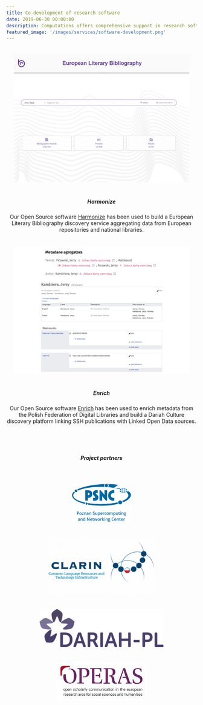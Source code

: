```yaml
---
title: Co-development of research software
date: 2019-06-30 00:00:00
description: Computations offers comprehensive support in research software development. In various projects <a href="/people/">our team</a> has developed a diverse portfolio of tools that can be adapted to your needs, streamlined into pipelines and integrated into existing workflows. Tools themselves are Open Source and available on <a href="https://github.com/CHC-Computations">GitHub</a>.
featured_image: '/images/services/software-development.png'
---
```


<div class="page-blog">
    <div class="all-posts">
        <div class="wrap">
            <div class="posts__list__2-col grid">
                <div>
                    <div style="padding: 20px">
                        <a href="https://github.com/CHC-Computations/Harmonize">
                            <img src="/images/tools/harmonize.png">
                        </a>
                    </div>
                    <h5 class="post__title subtitle--bold" style="text-align: center; margin-top: 20px;">Harmonize</h5>
                    <p style="text-align: center;">Our Open Source software <a href="https://github.com/CHC-Computations/Harmonize">Harmonize</a> has been used to build a European Literary Bibliography discovery service aggregating data from European repositories and national libraries.</p>
                </div>
                <div>
                    <div style="padding: 20px">
                        <a href="https://github.com/CHC-Computations/Enrich">
                            <img src="/images/tools/enrich.png">
                        </a> 
                    </div>
                    <h5 class="post__title subtitle--bold" style="text-align: center; margin-top: 20px;">Enrich</h5>
                    <p style="text-align: center;">Our Open Source software <a href="https://github.com/CHC-Computations/Enrich">Enrich</a> has been used to enrich metadata from the Polish Federation of Digital Libraries and build a Dariah Culture discovery platform linking SSH publications with Linked Open Data sources.</p>
                </div>
            </div>
        </div>
    </div>
    <h5 class="post__title subtitle--bold" style="text-align: center; margin-bottom: 40px; margin-top: 80px;">Project partners</h5>
    <div class="all-posts">
        <div class="wrap">
            <div class="posts__list__partners grid">
                <div style="padding: 20px; display: flex; justify-content: center; align-items: center;">
                    <img src="/images/partners_logos/PSNC_logo_niebieskie_tekst_RGB_.png" style="max-height: 100px;">
                </div>
                <div style="padding: 20px; display: flex; justify-content: center; align-items: center;">
                    <img src="/images/partners_logos/Logo-eps-long-CLARIN-sub-700x376.png" style="max-height: 150px;">
                </div>
                <div style="padding: 20px; display: flex; justify-content: center; align-items: center;">
                    <img src="/images/partners_logos/DARIAH-PL-Logo-no-tagline-RGB.png" style="max-height: 100px;">
                </div>
                <div style="padding: 20px; display: flex; justify-content: center; align-items: center;">
                    <img src="/images/partners_logos/operas_logo_trasparente_mini.png" style="max-height: 100px;">
                </div>
            </div>
        </div>
    </div>
    
</div>


